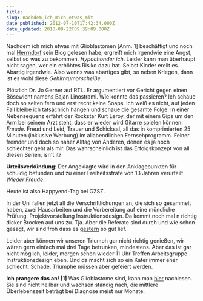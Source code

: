 ```yaml
---
title: .
slug: nachdem_ich_mich_etwas_mit
date_published: 2012-07-10T17:42:34.000Z
date_updated: 2018-08-22T09:39:09.000Z
---
```


Nachdem ich mich etwas mit Glioblastomen [Anm. 1] beschäftigt und noch mal [Herrndorf](http://www.wolfgang-herrndorf.de/) sein Blog gelesen habe, ergreift mich irgendwie eine Angst, selbst so was zu bekommen. *Hypochonder ich*. Leider kann man überhaupt nicht sagen, wer ein erhöhtes Risiko dazu hat. Selbst Kinder ereilt es. Abartig irgendwie. Also wenns was abartiges gibt, so neben Kriegen, dann ist es wohl diese *Gehirntumorscheiße*.

Plötzlich Dr. Jo Gerner auf RTL. Er argumentiert vor Gericht gegen einen Bösewicht namens Bajan Linostrami. Wie konnte das passieren? Ich schaue doch so selten fern und erst recht keine Soaps. Ich weiß es nicht, auf jeden Fall bleibe ich tatsächlich hängen und schaue die gesamte Folge. In einer Nebensequenz erfährt der Rockstar Kurt Leroy, der mit einem Gips um den Arm bei seinem Arzt steht, dass er wieder wird Gitarre spielen können. *Freude*.  Freud und Leid, Trauer und Schicksal, all das in komprimierten 25 Minuten (inklusive Werbung) im allabendlichen Fernsehprogramm. Feiner fremder und doch so naher Alltag von Anderen, denen es ja noch schlechter geht als mir. Das wahrscheinlich ist das Erfolgskonzept von all diesen Serien, isn't it?

**Urteilsverkündung**: Der Angeklagte wird in den Anklagepunkten für schuldig befunden und zu einer Freiheitsstrafe von 13 Jahren verurteilt. *Wieder Freude*.

Heute ist also Happyend-Tag bei GZSZ.

In der Uni fallen jetzt all die Verschriftlichungen an, die sich so gesammelt haben, zwei Hausarbeiten und die Vorbereitung auf eine mündliche Prüfung, Projektvorstellung Instruktionsdesign. Da kommt noch mal n richtig dicker Brocken auf uns zu. Tja. Aber die Referate sind durch und wie schon gesagt, wir sind froh dass es [gestern](http://thafaker.hydra.uberspace.de/Krafft-Prinzmetal/skalen/2012/07/wir-haben-es-geschafft.html) so gut lief.

Leider aber können wir unseren Triumph gar nicht richtig genießen, wir wären gern einfach mal drei Tage betrunken, mindestens. Aber das ist gar nicht möglich, leider, morgen schon wieder 11 Uhr Treffen Arbeitsgruppe Instruktionsdesign eben. Und da macht sich so ein Kater immer eher schlecht. Schade. Triumphe müssen aber gefeiert werden.

**Ich prangere das an!**
**[1]** Was Glioblastome sind, kann man [hier](http://de.wikipedia.org/wiki/Glioblastom) nachlesen. Sie sind nicht heilbar und wachsen ständig nach, die mittlere Überlebenszeit beträgt bei Diagnose meist nur Monate.
